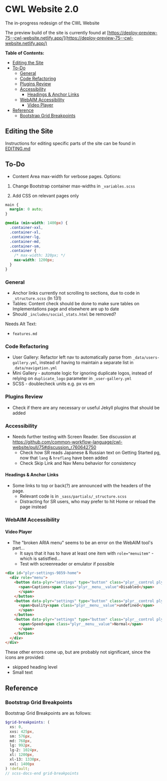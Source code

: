 # CWL Website 2.0

The in-progress redesign of the CWL Website

The preview build of the site is currently found at [https://deploy-preview-75--cwl-website.netlify.app/](https://deploy-preview-75--cwl-website.netlify.app/)

**Table of Contents:**
<!-- MarkdownTOC -->

* [Editing the Site](#editing-the-site)
* [To-Do](#to-do)
  * [General](#general)
  * [Code Refactoring](#code-refactoring)
  * [Plugins Review](#plugins-review)
  * [Accessibility](#accessibility)
    * [Headings & Anchor Links](#headings--anchor-links)
  * [WebAIM Accessibility](#webaim-accessibility)
    * [Video Player](#video-player)
* [Reference](#reference)
  * [Bootstrap Grid Breakpoints](#bootstrap-grid-breakpoints)

<!-- /MarkdownTOC -->

<a id="editing-the-site"></a>
## Editing the Site

Instructions for editing specific parts of the site can be found in [EDITING.md](EDITING.md)

<a id="to-do"></a>
## To-Do

* Content Area max-width for verbose pages. Options:

1. Change Bootstrap container max-widths in `_variables.scss`

2. Add CSS on relevant pages only

```css
main {
  margin: 0 auto;
}

@media (min-width: 1400px) {
  .container-xxl,
  .container-xl,
  .container-lg,
  .container-md,
  .container-sm,
  .container {
    /* max-width: 320px; */
    max-width: 1200px;
  }
}
```

<a id="general"></a>
### General

* Anchor links currently not scrolling to sections, due to code in `_structure.scss` (ln 131)
* Tables: Content check should be done to make sure tables on Implementations page and elsewhere are up to date
* Should `_includes/social_stats.html` be removed?

Needs Alt Text:

* `features.md` <img src="/assets/img/cwlportable.png" alt="">

<a id="code-refactoring"></a>
### Code Refactoring

* User Gallery: Refactor left nav to automatically parse from `_data/users-gallery.yml`, instead of having to maintain a separate list in `_data/navigation.yml`
* Mini Gallery - automate logic for ignoring duplicate logos, instead of relying on `duplicate_logo` parameter in `_user-gallery.yml`
* SCSS - doublecheck units e.g. px vs em

<a id="plugins-review"></a>
### Plugins Review

* Check if there are any necessary or useful Jekyll plugins that should be added

<a id="accessibility"></a>
### Accessibility

* Needs further testing with Screen Reader. See discussion at <https://github.com/common-workflow-language/cwl-website/pull/75#discussion_r760642750>
  * Check how SR reads Japanese & Russian text on Getting Started pg, now that `lang` & `hreflang` have been added
  * Check Skip Link and Nav Menu behavior for consistency

<a id="headings--anchor-links"></a>
#### Headings & Anchor Links

* Some links to top or back(?) are announced with the headers of the page.
  * Relevant code is in `_sass/partials/_structure.scss`
  * Distracting for SR users, who may prefer to hit Home or reload the page instead

<a id="webaim-accessibility"></a>
### WebAIM Accessibility

<a id="video-player"></a>
#### Video Player

* The "broken ARIA menu" seems to be an error on the WebAIM tool's part...
  - It says that it has to have at least one item with `role="menuitem"` - which is satistfied...
  - Test with screenreader or emulator if possible

```html
<div id="plyr-settings-9859-home">
  <div role="menu">
    <button data-plyr="settings" type="button" class="plyr__control plyr__control--forward" role="menuitem" aria-haspopup="true">
      <span>Captions<span class="plyr__menu__value">Disabled</span>
      </span>
    </button>
    <button data-plyr="settings" type="button" class="plyr__control plyr__control--forward" role="menuitem" aria-haspopup="true" hidden="">
      <span>Quality<span class="plyr__menu__value">undefined</span>
      </span>
    </button>
    <button data-plyr="settings" type="button" class="plyr__control plyr__control--forward" role="menuitem" aria-haspopup="true">
      <span>Speed<span class="plyr__menu__value">Normal</span>
      </span>
    </button>
  </div>
</div>
```

These other errors come up, but are probably not significant, since the icons are provided:

* skipped heading level
* Small text

<a id="reference"></a>
## Reference

<a id="bootstrap-grid-breakpoints"></a>
### Bootstrap Grid Breakpoints

Bootstrap Grid Breakpoints are as follows:

```scss
$grid-breakpoints: (
  xs: 0,
  xxs: 425px,
  sm: 576px,
  md: 768px,
  lg: 992px,
  lg-2: 1024px,
  xl: 1200px,
  xl-13: 1330px,
  xxl: 1400px
) !default;
// scss-docs-end grid-breakpoints
```
